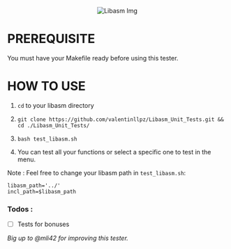 <p align="center">
  <img src="https://user-images.githubusercontent.com/54294833/83541707-497e1380-a4fa-11ea-82ed-a974dd96a910.png"
       title="Libasm Img">
</p>

# PREREQUISITE

You must have your Makefile ready before using this tester.

# HOW TO USE

1. `cd` to your libasm directory

2. `git clone https://github.com/valentinllpz/Libasm_Unit_Tests.git && cd ./Libasm_Unit_Tests/`

3. `bash test_libasm.sh`

4. You can test all your functions or select a specific one to test in the menu.

Note : Feel free to change your libasm path in `test_libasm.sh`:
```
libasm_path='../'
incl_path=$libasm_path
```

### Todos :
- [ ] Tests for bonuses


*Big up to @mli42 for improving this tester.* 
